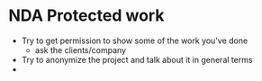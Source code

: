 # NDA Protected work

- Try to get permission to show some of the work you've done
  - ask the clients/company
- Try to anonymize the project and talk about it in general terms
- 